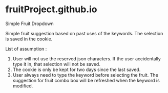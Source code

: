 # fruitProject.github.io
 Simple Fruit Dropdown

Simple fruit suggestion based on past uses of the keywords.
The selection is saved in the cookie.

List of assumption :
1. User will not use the reserved json characters. If the user accidentally type it in, that selection will not be saved.
2. The cookie is only be kept for two days since the last saved.
3. User always need to type the keyword before selecting the fruit. The suggestion for fruit combo box will be refreshed when the keyword is modified.
